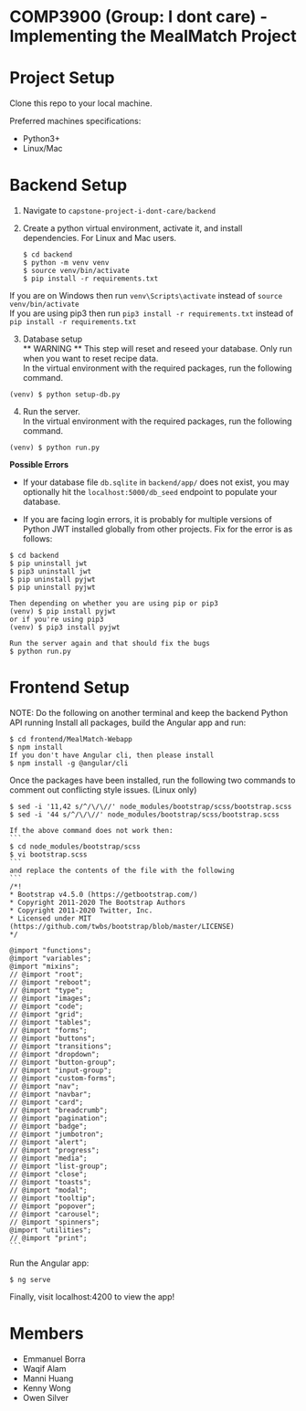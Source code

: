# COMP3900 (Group: I dont care) - Implementing the MealMatch Project

# Project Setup
Clone this repo to your local machine.

Preferred machines specifications:
- Python3+
- Linux/Mac

# Backend Setup
1. Navigate to `capstone-project-i-dont-care/backend`

2. Create a python virtual environment, activate it, and install dependencies.
	For Linux and Mac users.
	```
	$ cd backend
	$ python -m venv venv
	$ source venv/bin/activate
	$ pip install -r requirements.txt
	``` 
If you are on Windows then run `venv\Scripts\activate` instead of `source venv/bin/activate`  
If you are using pip3 then run `pip3 install -r requirements.txt` instead of `pip install -r requirements.txt`  

3. Database setup  
** WARNING ** This step will reset and reseed your database. Only run when you want to reset recipe data.  
In the virtual environment with the required packages, run the following command.
```
(venv) $ python setup-db.py
```  

4. Run the server.  
In the virtual environment with the required packages, run the following command.
```
(venv) $ python run.py
```

**Possible Errors**
- If your database file `db.sqlite` in `backend/app/` does not exist, you may optionally hit the `localhost:5000/db_seed` endpoint to populate your database.

- If you are facing login errors, it is probably for multiple versions of Python JWT installed globally from other projects. Fix for the error is as follows:
```
$ cd backend
$ pip uninstall jwt
$ pip3 uninstall jwt
$ pip uninstall pyjwt
$ pip uninstall pyjwt

Then depending on whether you are using pip or pip3
(venv) $ pip install pyjwt
or if you're using pip3
(venv) $ pip3 install pyjwt

Run the server again and that should fix the bugs
$ python run.py
```

# Frontend Setup
NOTE: Do the following on another terminal and keep the backend Python API running
Install all packages, build the Angular app and run:
```
$ cd frontend/MealMatch-Webapp
$ npm install
If you don't have Angular cli, then please install
$ npm install -g @angular/cli
```
Once the packages have been installed, run the following two commands to comment out conflicting style issues. (Linux only)
```
$ sed -i '11,42 s/^/\/\//' node_modules/bootstrap/scss/bootstrap.scss
$ sed -i '44 s/^/\/\//' node_modules/bootstrap/scss/bootstrap.scss
```

	If the above command does not work then:
	```
	$ cd node_modules/bootstrap/scss
	$ vi bootstrap.scss
	```
	and replace the contents of the file with the following
	```
	/*!
	* Bootstrap v4.5.0 (https://getbootstrap.com/)
	* Copyright 2011-2020 The Bootstrap Authors
	* Copyright 2011-2020 Twitter, Inc.
	* Licensed under MIT (https://github.com/twbs/bootstrap/blob/master/LICENSE)
	*/

	@import "functions";
	@import "variables";
	@import "mixins";
	// @import "root";
	// @import "reboot";
	// @import "type";
	// @import "images";
	// @import "code";
	// @import "grid";
	// @import "tables";
	// @import "forms";
	// @import "buttons";
	// @import "transitions";
	// @import "dropdown";
	// @import "button-group";
	// @import "input-group";
	// @import "custom-forms";
	// @import "nav";
	// @import "navbar";
	// @import "card";
	// @import "breadcrumb";
	// @import "pagination";
	// @import "badge";
	// @import "jumbotron";
	// @import "alert";
	// @import "progress";
	// @import "media";
	// @import "list-group";
	// @import "close";
	// @import "toasts";
	// @import "modal";
	// @import "tooltip";
	// @import "popover";
	// @import "carousel";
	// @import "spinners";
	@import "utilities";
	// @import "print";
	```
    
Run the Angular app:
```
$ ng serve
```

Finally, visit localhost:4200 to view the app!

# Members
- Emmanuel Borra
- Waqif Alam
- Manni Huang
- Kenny Wong
- Owen Silver
